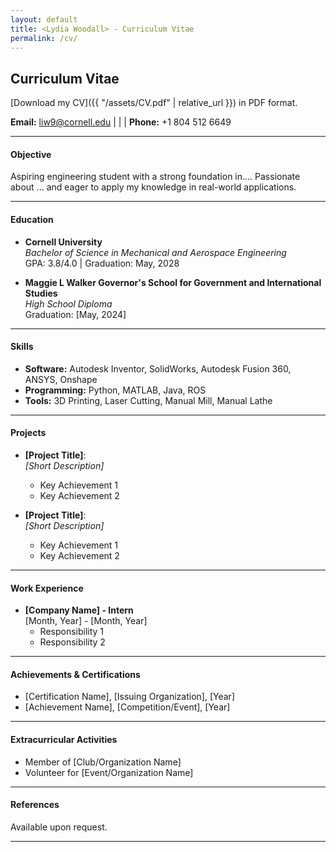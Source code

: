 ```yaml
---
layout: default
title: <Lydia Woodall> - Curriculum Vitae
permalink: /cv/
---
```

## Curriculum Vitae

[Download my CV]({{ "/assets/CV.pdf" | relative_url }}) in PDF format.


**Email:** [liw9@cornell.edu](mailto:netID@cornell.edu) | | | **Phone:** +1 804 512 6649

---

#### Objective
Aspiring engineering student with a strong foundation in.... Passionate about ... and eager to apply my knowledge in real-world applications.

---

#### Education
- **Cornell University**  
  *Bachelor of Science in Mechanical and Aerospace Engineering*  
  GPA: 3.8/4.0 | Graduation: May, 2028

- **Maggie L Walker Governor's School for Government and International Studies**  
  *High School Diploma*  
  Graduation: [May, 2024]

---

#### Skills
- **Software:** Autodesk Inventor, SolidWorks, Autodesk Fusion 360, ANSYS,  Onshape  
- **Programming:** Python, MATLAB, Java, ROS
- **Tools:** 3D Printing, Laser Cutting, Manual Mill, Manual Lathe

---

#### Projects
- **[Project Title]**:  
  *[Short Description]*  
  - Key Achievement 1  
  - Key Achievement 2  

- **[Project Title]**:  
  *[Short Description]*  
  - Key Achievement 1  
  - Key Achievement 2  

---

#### Work Experience
- **[Company Name] - Intern**  
  [Month, Year] - [Month, Year]  
  - Responsibility 1  
  - Responsibility 2  

---

#### Achievements & Certifications
- [Certification Name], [Issuing Organization], [Year]  
- [Achievement Name], [Competition/Event], [Year]  

---

#### Extracurricular Activities
- Member of [Club/Organization Name]  
- Volunteer for [Event/Organization Name]  

---

#### References
Available upon request.

---
